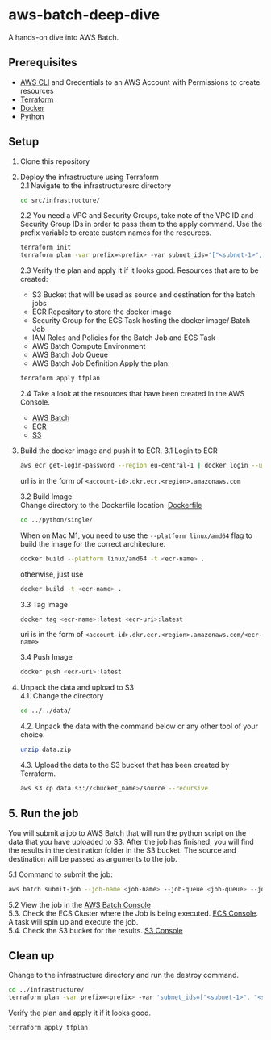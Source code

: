 # aws-batch-deep-dive
A hands-on dive into AWS Batch.

## Prerequisites
- [AWS CLI](https://docs.aws.amazon.com/cli/latest/userguide/cli-chap-install.html) and Credentials to an AWS Account with Permissions to create resources
- [Terraform](https://developer.hashicorp.com/terraform/install?product_intent=terraform)
- [Docker](https://docs.docker.com/get-docker/)
- [Python](https://www.python.org/downloads/)

## Setup
1. Clone this repository
2. Deploy the infrastructure using Terraform  
    2.1 Navigate to the infrastructuresrc directory
    ```bash
    cd src/infrastructure/
    ``````
    2.2 You need a VPC and Security Groups, take note of the VPC ID and Security Group IDs in order to pass them to the apply command. Use the prefix variable to create custom names for the resources.
    ```bash
    terraform init
    terraform plan -var prefix=<prefix> -var subnet_ids='["<subnet-1>", "<subnet-2>"]' -var vpc_id=<vpc-id> -out tfplan
    ``````
    2.3 Verify the plan and apply it if it looks good.
    Resources that are to be created:
    - S3 Bucket that will be used as source and destination for the batch jobs
    - ECR Repository to store the docker image
    - Security Group for the ECS Task hosting the docker image/ Batch Job
    - IAM Roles and Policies for the Batch Job and ECS Task
    - AWS Batch Compute Environment
    - AWS Batch Job Queue
    - AWS Batch Job Definition
    Apply the plan:
    ```bash
    terraform apply tfplan
    ````
    2.4 Take a look at the resources that have been created in the AWS Console.
    - [AWS Batch](https://eu-central-1.console.aws.amazon.com/batch/home?region=eu-central-1)
    - [ECR](https://eu-central-1.console.aws.amazon.com/ecr/repositories?region=eu-central-1)
    - [S3](https://s3.console.aws.amazon.com/s3/home?region=eu-central-1)

3. Build the docker image and push it to ECR. 
    3.1 Login to ECR
    ```bash
    aws ecr get-login-password --region eu-central-1 | docker login --username AWS --password-stdin <account-id>.dkr.ecr.<region>.amazonaws.com
    ```
    url is in the form of `<account-id>.dkr.ecr.<region>.amazonaws.com`
    
    3.2 Build Image  
    Change directory to the Dockerfile location. [Dockerfile](src/python/single/Dockerfile)
    ```bash
    cd ../python/single/
    ```
    When on Mac M1, you need to use the `--platform linux/amd64` flag to build the image for the correct architecture.
    ```bash
    docker build --platform linux/amd64 -t <ecr-name> .
    ```
    
    otherwise, just use
    ```bash
    docker build -t <ecr-name> .
    ```
    
    3.3 Tag Image
    ```bash
    docker tag <ecr-name>:latest <ecr-uri>:latest
    ```
    uri is in the form of `<account-id>.dkr.ecr.<region>.amazonaws.com/<ecr-name>`
    
    3.4 Push Image
    ```bash
    docker push <ecr-uri>:latest
    ```
4. Unpack the data and upload to S3  
    4.1. Change the directory
    ```bash
    cd ../../data/     
    ```
    4.2. Unpack the data with the command below or any other tool of your choice.
    ```bash
    unzip data.zip
    ```
    4.3. Upload the data to the S3 bucket that has been created by Terraform.
    ```bash
    aws s3 cp data s3://<bucket_name>/source --recursive
    ```
## 5. Run the job
You will submit a job to AWS Batch that will run the python script on the data that you have uploaded to S3. After the job has finished, you will find the results in the destination folder in the S3 bucket. The source and destination will be passed as arguments to the job.

5.1 Command to submit the job:
```bash
aws batch submit-job --job-name <job-name> --job-queue <job-queue> --job-definition <job-definition> --container-overrides command='["python", "script.py"]' --container-overrides environment='[{name="BUCKET",value="<bucket-name>"},{name=PREFIX,value="source"},{name="OUTPUT_PREFIX",value="output"}]'
```
5.2 View the job in the [AWS Batch Console](https://eu-central-1.console.aws.amazon.com/batch/home?region=eu-central-1#/jobs)  
5.3. Check the ECS Cluster where the Job is being executed. [ECS Console](https://eu-central-1.console.aws.amazon.com/ecs/home?region=eu-central-1#/clusters). A task will spin up and execute the job.  
5.4. Check the S3 bucket for the results. [S3 Console](https://s3.console.aws.amazon.com/s3/home?region=eu-central-1)

## Clean up  
Change to the infrastructure directory and run the destroy command.
```bash
cd ../infrastructure/  
terraform plan -var prefix=<prefix> -var 'subnet_ids=["<subnet-1>", "<subnet-2>"]' -var vpc_id=<vpc-id> -destroy -out tfplan
``````
Verify the plan and apply it if it looks good.
```bash
terraform apply tfplan
````

